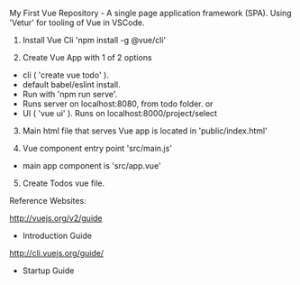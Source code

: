 My First Vue Repository - A single page application framework (SPA).
Using 'Vetur' for tooling of Vue in VSCode.

1. Install Vue Cli
'npm install -g @vue/cli'

2. Create Vue App with 1 of 2 options 
- cli ( 'create vue todo' ). 
- default babel/eslint install.
- Run with 'npm run serve'. 
- Runs server on localhost:8080, from todo folder.
or 
- UI ( 'vue ui' ). Runs on localhost:8000/project/select

3. Main html file that serves Vue app is located in 'public/index.html'

4. Vue component entry point 'src/main.js'
- main app component is 'src/app.vue'

5. Create Todos vue file.

Reference Websites:

http://vuejs.org/v2/guide
- Introduction Guide

http://cli.vuejs.org/guide/
- Startup Guide